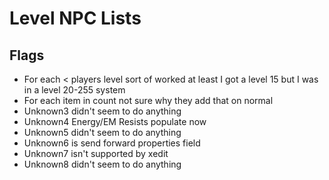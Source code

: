# Level NPC Lists

## Flags
- For each < players level sort of worked at least I got a level 15 but I was in a level 20-255 system
- For each item in count not sure why they add that on normal 
- Unknown3 didn't seem to do anything
- Unknown4 Energy/EM Resists populate now
- Unknown5 didn't seem to do anything
- Unknown6 is send forward properties field
- Unknown7 isn't supported by xedit
- Unknown8 didn't seem to do anything
